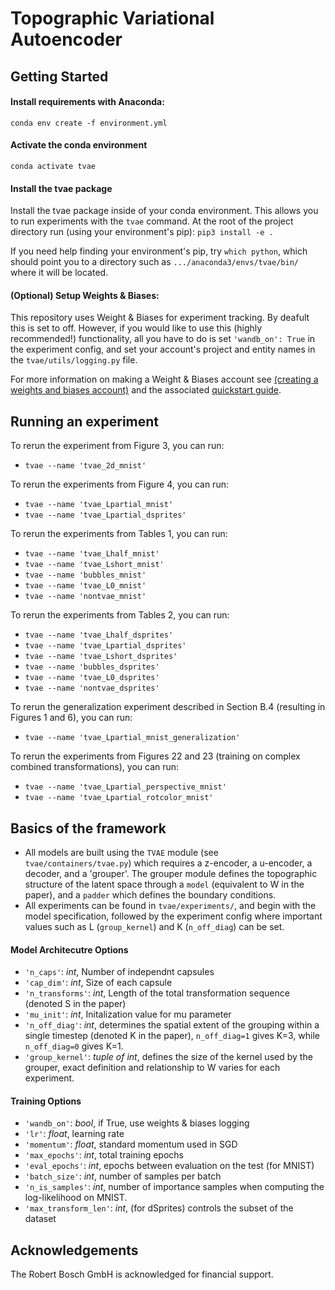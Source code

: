 # Topographic Variational Autoencoder

## Getting Started
#### Install requirements with Anaconda:
`conda env create -f environment.yml`

#### Activate the conda environment
`conda activate tvae`

#### Install the tvae package
Install the tvae package inside of your conda environment. This allows you to run experiments with the `tvae` command. At the root of the project directory run (using your environment's pip):
`pip3 install -e .`

If you need help finding your environment's pip, try `which python`, which should point you to a directory such as `.../anaconda3/envs/tvae/bin/` where it will be located.

#### (Optional) Setup Weights & Biases:
This repository uses Weight & Biases for experiment tracking. By deafult this is set to off. However, if you would like to use this (highly recommended!) functionality, all you have to do is set `'wandb_on': True` in the experiment config, and set your account's project and entity names in the `tvae/utils/logging.py` file.

For more information on making a Weight & Biases account see [(creating a weights and biases account)](https://app.wandb.ai/login?signup=true) and the associated [quickstart guide](https://docs.wandb.com/quickstart).

## Running an experiment
To rerun the experiment from Figure 3, you can run:
- `tvae --name 'tvae_2d_mnist'`

To rerun the experiments from Figure 4, you can run:
- `tvae --name 'tvae_Lpartial_mnist'`
- `tvae --name 'tvae_Lpartial_dsprites'`

To rerun the experiments from Tables 1, you can run:
- `tvae --name 'tvae_Lhalf_mnist'`
- `tvae --name 'tvae_Lshort_mnist'`
- `tvae --name 'bubbles_mnist'`
- `tvae --name 'tvae_L0_mnist'`
- `tvae --name 'nontvae_mnist'`

To rerun the experiments from Tables 2, you can run:
- `tvae --name 'tvae_Lhalf_dsprites'`
- `tvae --name 'tvae_Lpartial_dsprites'`
- `tvae --name 'tvae_Lshort_dsprites'`
- `tvae --name 'bubbles_dsprites'`
- `tvae --name 'tvae_L0_dsprites'`
- `tvae --name 'nontvae_dsprites'`

To rerun the generalization experiment described in Section B.4 (resulting in Figures 1 and 6), you can run:
- `tvae --name 'tvae_Lpartial_mnist_generalization'`

To rerun the experiments from Figures 22 and 23 (training on complex combined transformations), you can run:
- `tvae --name 'tvae_Lpartial_perspective_mnist'`
- `tvae --name 'tvae_Lpartial_rotcolor_mnist'`

## Basics of the framework
- All models are built using the `TVAE` module (see `tvae/containers/tvae.py`) which requires a z-encoder, a u-encoder, a decoder, and a 'grouper'. The grouper module defines the topographic structure of the latent space through a `model` (equivalent to W in the paper), and a `padder` which defines the boundary conditions.
- All experiments can be found in `tvae/experiments/`, and begin with the model specification, followed by the experiment config where important values such as L (`group_kernel`) and K (`n_off_diag`) can be set. 


#### Model Architecutre Options
- `'n_caps'`: *int*, Number of independnt capsules
- `'cap_dim'`: *int*, Size of each capsule
- `'n_transforms'`: *int*, Length of the total transformation sequence (denoted S in the paper)
- `'mu_init'`: *int*, Initalization value for mu parameter
- `'n_off_diag'`: *int*, determines the spatial extent of the grouping within a single timestep (denoted K in the paper), `n_off_diag=1` gives K=3, while `n_off_diag=0` gives K=1.
- `'group_kernel'`: *tuple of int*, defines the size of the kernel used by the grouper, exact definition and relationship to W varies for each experiment.

#### Training Options
- `'wandb_on'`: *bool*, if True, use weights & biases logging
- `'lr'`: *float*, learning rate
- `'momentum'`: *float*, standard momentum used in SGD
- `'max_epochs'`: *int*, total training epochs
- `'eval_epochs'`: *int*, epochs between evaluation on the test (for MNIST)
- `'batch_size'`: *int*, number of samples per batch
- `'n_is_samples'`: *int*, number of importance samples when computing the log-likelihood on MNIST.
- `'max_transform_len'`: *int*, (for dSprites) controls the subset of the dataset

## Acknowledgements
The Robert Bosch GmbH is acknowledged for financial support.